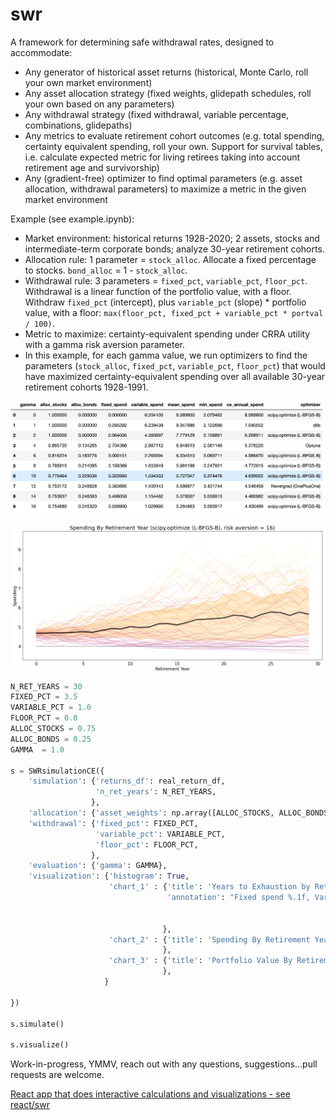 # swr
A framework for determining safe withdrawal rates, designed to accommodate:

- Any generator of historical asset returns (historical, Monte Carlo, roll your own market environment)
- Any asset allocation strategy (fixed weights, glidepath schedules, roll your own based on any parameters)
- Any withdrawal strategy (fixed withdrawal, variable percentage, combinations, glidepaths)
- Any metrics to evaluate retirement cohort outcomes (e.g. total spending, certainty equivalent spending, roll your own. Support for survival tables, i.e. calculate expected metric for living retirees taking into account retirement age and survivorship)
- Any (gradient-free) optimizer to find optimal parameters (e.g. asset allocation, withdrawal parameters) to maximize a metric in the given market environment

Example (see example.ipynb):

   - Market environment: historical returns 1928-2020; 2 assets, stocks and intermediate-term corporate bonds; analyze 30-year retirement cohorts.
   - Allocation rule: 1 parameter = `stock_alloc`. Allocate a fixed percentage to stocks. `bond_alloc` = 1 - `stock_alloc`.
   - Withdrawal rule: 3 parameters = `fixed_pct`, `variable_pct`, `floor_pct`. Withdrawal is a linear function of the portfolio value, with a floor. Withdraw `fixed_pct` (intercept), plus `variable_pct` (slope) * portfolio value, with a floor: `max(floor_pct, fixed_pct + variable_pct * portval / 100)`.
   - Metric to maximize: certainty-equivalent spending under CRRA utility with a gamma risk aversion parameter.
   - In this example, for each gamma value, we run optimizers to find the parameters (`stock_alloc`, `fixed_pct`, `variable_pct`, `floor_pct`) that would have maximized certainty-equivalent spending over all available 30-year retirement cohorts 1928-1991.

![optimal_by_gamma_table.png](optimal_by_gamma_table.png)

![outcome.png](outcome.png)

```python
N_RET_YEARS = 30
FIXED_PCT = 3.5
VARIABLE_PCT = 1.0
FLOOR_PCT = 0.0
ALLOC_STOCKS = 0.75
ALLOC_BONDS = 0.25
GAMMA  = 1.0

s = SWRsimulationCE({
    'simulation': {'returns_df': real_return_df,
                   'n_ret_years': N_RET_YEARS,
                  },
    'allocation': {'asset_weights': np.array([ALLOC_STOCKS, ALLOC_BONDS])}, 
    'withdrawal': {'fixed_pct': FIXED_PCT,
                   'variable_pct': VARIABLE_PCT,
                   'floor_pct': FLOOR_PCT,
                  },
    'evaluation': {'gamma': GAMMA},
    'visualization': {'histogram': True, 
                      'chart_1' : {'title': 'Years to Exhaustion by Retirement Year',
                                   'annotation': "Fixed spend %.1f, Variable spend %.1f, stocks %.1f%%" % (FIXED_PCT, 
                                                                                                           VARIABLE_PCT, 
                                                                                                           100 * ALLOC_STOCKS)
                                  },
                      'chart_2' : {'title': 'Spending By Retirement Year',
                                  },
                      'chart_3' : {'title': 'Portfolio Value By Retirement Year',
                                  },
                     }    
    
})

s.simulate()

s.visualize()

```

Work-in-progress, YMMV, reach out with any questions, suggestions...pull requests are welcome.

[React app that does interactive calculations and visualizations - see react/swr](http://www.streeteye.com/static/swr/)
